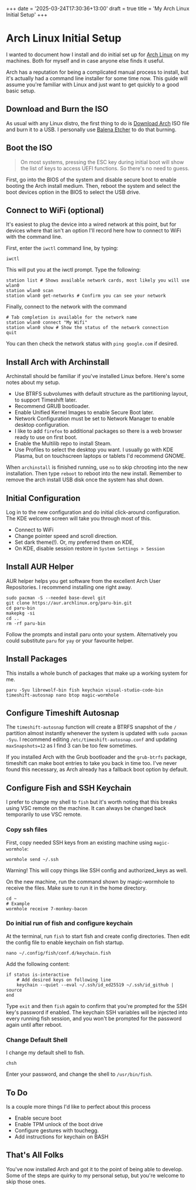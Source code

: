 +++
date = '2025-03-24T17:30:36+13:00'
draft = true
title = 'My Arch Linux Initial Setup'
+++

# Arch Linux Initial Setup
I wanted to document how I install and do initial set up for [Arch Linux](https://archlinux.org/) on my machines. Both for myself and in case anyone else finds it useful. 

Arch has a reputation for being a complicated manual process to install, but it's actually had a command line installer for some time now. This guide will assume you're familiar with Linux and just want to get quickly to a good basic setup.

## Download and Burn the ISO
As usual with any Linux distro, the first thing to do is [Download Arch](https://archlinux.org/download/) ISO file and burn it to a USB. I personally use [Balena Etcher](https://etcher.balena.io/) to do that burning. 

## Boot the ISO 
> On most systems, pressing the ESC key during initial boot will show the list of keys to access UEFI functions. So there's no need to guess. 

First, go into the BIOS of the system and disable secure boot to enable booting the Arch install medium. Then, reboot the system and select the boot devices option in the BIOS to select the USB drive. 

## Connect to WiFi (optional)
It's easiest to plug the device into a wired network at this point, but for devices where that isn't an option I'll record here how to connect to WiFi with the command line.

First, enter the `iwctl` command line, by typing:
```
iwctl
```
This will put you at the iwctl prompt. Type the following:
```
station list # Shows available network cards, most likely you will use wlan0
station wlan0 scan
station wlan0 get-networks # Confirm you can see your network 
```
Finally, connect to the network with the command
```
# Tab completion is available for the network name
station wlan0 connect "My Wifi"
station wlan0 show # Show the status of the network connection
quit
```
You can then check the network status with `ping google.com` if desired. 

## Install Arch with Archinstall 

Archinstall should be familiar if you've installed Linux before. Here's some notes about my setup.
- Use BTRFS subvolumes with default structure as the partitioning layout, to support Timeshift later.
- Recommend GRUB bootloader.
- Enable Unified Kernel Images to enable Secure Boot later.
- Network Configuration must be set to Network Manager to enable desktop configuration.
- I like to add `firefox` to additional packages so there is a web browser ready to use on first boot. 
- Enable the Multilib repo to install Steam.
- Use Profiles to select the desktop you want. I usually go with KDE Plasma, but on touchscreen laptops or tablets I'd recommend GNOME.

When `archinstall` is finished running, use `no` to skip chrooting into the new installation. Then type `reboot` to reboot into the new install. Remember to remove the arch install USB disk once the system has shut down.

## Initial Configuration
Log in to the new configuration and do initial click-around configuration. The KDE welcome screen will take you through most of this. 
- Connect to WiFi
- Change pointer speed and scroll direction. 
- Set dark theme(!). Or, my preferred them on KDE, 
- On KDE, disable session restore in `System Settings > Session`

## Install AUR Helper
AUR helper helps you get software from the excellent Arch User Repositories. I recommend installing one right away. 
```
sudo pacman -S --needed base-devel git
git clone https://aur.archlinux.org/paru-bin.git
cd paru-bin
makepkg -si
cd ..
rm -rf paru-bin
```
Follow the prompts and install paru onto your system. Alternatively you could substitute `paru` for `yay` or your favourite helper. 

## Install Packages
This installs a whole bunch of packages that make up a working system for me. 
```
paru -Syu librewolf-bin fish keychain visual-studio-code-bin timeshift-autosnap nano btop magic-wormhole 
```

## Configure Timeshift Autosnap
The `timeshift-autosnap` function will create a BTRFS snapshot of the `/` partition almost instantly whenever the system is updated with `sudo pacman -Syu`. I recommend editing `/etc/timeshift-autosnap.conf` and updating `maxSnapshots=12` as I find 3 can be too few sometimes. 

If you installed Arch with the Grub bootloader and the `grub-btrfs` package, timeshift can make boot entries to take you back in time too. I've never found this necessary, as Arch already has a fallback boot option by default.  

## Configure Fish and SSH Keychain
I prefer to change my shell to `fish` but it's worth noting that this breaks using VSC remote on the machine. It can always be changed back temporarily to use VSC remote. 

### Copy ssh files
First, copy needed SSH keys from an existing machine using `magic-wormhole`:
``` 
wormhole send ~/.ssh
```
Warning! This will copy things like SSH config and authorized_keys as well.

On the new machine, run the command shown by magic-wormhole to receive the files. Make sure to run it in the home directory. 
```
cd ~
# Example
wormhole receive 7-monkey-bacon
```

### Do initial run of fish and configure keychain
At the terminal, run `fish` to start fish and create config directories. Then edit the config file to enable keychain on fish startup.
```
nano ~/.config/fish/conf.d/keychain.fish
```
Add the following content:
```
if status is-interactive
    # Add desired keys on following line
    keychain --quiet --eval ~/.ssh/id_ed25519 ~/.ssh/id_github | source
end
```
Type `exit` and then `fish` again to confirm that you're prompted for the SSH key's password if enabled. The keychain SSH variables will be injected into every running fish session, and you won't be prompted for the password again until after reboot. 

### Change Default Shell
I change my default shell to fish.
```
chsh
```
Enter your password, and change the shell to `/usr/bin/fish`.

## To Do
Is a couple more things I'd like to perfect about this process
- Enable secure boot 
- Enable TPM unlock of the boot drive
- Configure gestures with touchegg.
- Add instructions for keychain on BASH

## That's All Folks
You've now installed Arch and got it to the point of being able to develop. Some of the steps are quirky to my personal setup, but you're welcome to skip those ones. 